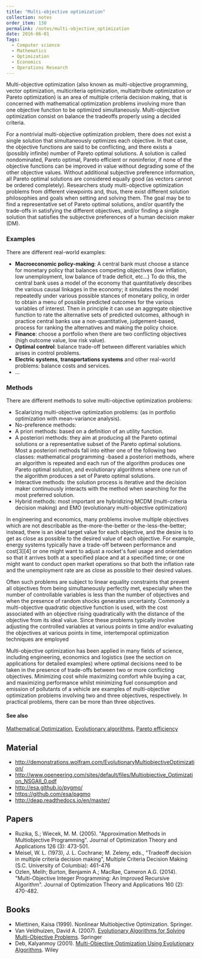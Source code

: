 ```yaml
---
title: "Multi-objective optimization"
collection: notes
order_item: 130
permalink: /notes/multi-objective_optimization
date: 2016-06-01
Tags:
  - Computer science
  - Mathematics
  - Optimization
  - Economics
  - Operations Research
---
```


Multi-objective optimization (also known as multi-objective programming, vector optimization, multicriteria optimization, multiattribute optimization or Pareto optimization) is an area of multiple criteria decision making, that is concerned with mathematical optimization problems involving more than one objective function to be optimized simultaneously. Multi-objective optimization consist on balance the tradeoffs properly using a decided criteria.

For a nontrivial multi-objective optimization problem, there does not exist a single solution that simultaneously optimizes each objective. In that case, the objective functions are said to be conflicting, and there exists a (possibly infinite) number of Pareto optimal solutions. A solution is called nondominated, Pareto optimal, Pareto efficient or noninferior, if none of the objective functions can be improved in value without degrading some of the other objective values. Without additional subjective preference information, all Pareto optimal solutions are considered equally good (as vectors cannot be ordered completely). Researchers study multi-objective optimization problems from different viewpoints and, thus, there exist different solution philosophies and goals when setting and solving them. The goal may be to find a representative set of Pareto optimal solutions, and/or quantify the trade-offs in satisfying the different objectives, and/or finding a single solution that satisfies the subjective preferences of a human decision maker (DM).

### Examples
There are different real-world examples:
* **Macroeconomic policy-making**: A central bank must choose a stance for monetary policy that balances competing objectives (low inflation, low unemployment, low balance of trade deficit, etc...) To do this, the central bank uses a model of the economy that quantitatively describes the various causal linkages in the economy; it simulates the model repeatedly under various possible stances of monetary policy, in order to obtain a menu of possible predicted outcomes for the various variables of interest. Then in principle it can use an aggregate objective function to rate the alternative sets of predicted outcomes, although in practice central banks use a non-quantitative, judgement-based, process for ranking the alternatives and making the policy choice.
* **Finance**: choose a portfolio when there are two conflicting objectives (high outcome value, low risk value).
* **Optimal control**: balance trade-off between different variables which arises in control problems.
* **Electric systems**, **transportations systems** and other real-world problems: balance costs and services.
* ...

### Methods
There are different methods to solve multi-objective optimization problems:
* Scalarizing multi-objective optimization problems: (as in portfolio optimization with mean-variance analysis).
* No-preference methods: 
* A priori methods: based on a definition of an utility function.
* A posteriori methods: they aim at producing all the Pareto optimal solutions or a representative subset of the Pareto optimal solutions. Most a posteriori methods fall into either one of the following two classes: mathematical programming -based a posteriori methods, where an algorithm is repeated and each run of the algorithm produces one Pareto optimal solution, and evolutionary algorithms where one run of the algorithm produces a set of Pareto optimal solutions.
* Interactive methods: the solution process is iterative and the decision maker continuously interacts with the method when searching for the most preferred solution.
* Hybrid methods: most important are hybridizing MCDM (multi-criteria decision making) and EMO (evolutionary multi-objective optimization)

In engineering and economics, many problems involve multiple objectives which are not describable as the-more-the-better or the-less-the-better; instead, there is an ideal target value for each objective, and the desire is to get as close as possible to the desired value of each objective. For example, energy systems typically have a trade-off between performance and cost[3][4] or one might want to adjust a rocket's fuel usage and orientation so that it arrives both at a specified place and at a specified time; or one might want to conduct open market operations so that both the inflation rate and the unemployment rate are as close as possible to their desired values.

Often such problems are subject to linear equality constraints that prevent all objectives from being simultaneously perfectly met, especially when the number of controllable variables is less than the number of objectives and when the presence of random shocks generates uncertainty. Commonly a multi-objective quadratic objective function is used, with the cost associated with an objective rising quadratically with the distance of the objective from its ideal value. Since these problems typically involve adjusting the controlled variables at various points in time and/or evaluating the objectives at various points in time, intertemporal optimization techniques are employed


Multi-objective optimization has been applied in many fields of science, including engineering, economics and logistics (see the section on applications for detailed examples) where optimal decisions need to be taken in the presence of trade-offs between two or more conflicting objectives. Minimizing cost while maximizing comfort while buying a car, and maximizing performance whilst minimizing fuel consumption and emission of pollutants of a vehicle are examples of multi-objective optimization problems involving two and three objectives, respectively. In practical problems, there can be more than three objectives.


#### See also
[Mathematical Optimization](/notes/mathematical_optimization), [Evolutionary algorithms](/notes/evolutionary_algorithms), [Pareto efficiency](/notes/pareto_efficiency)


## Material
* http://demonstrations.wolfram.com/EvolutionaryMultiobjectiveOptimization/
* http://www.openeering.com/sites/default/files/Multiobjective_Optimization_NSGAII_0.pdf
* http://esa.github.io/pygmo/
* https://github.com/esa/pagmo
* http://deap.readthedocs.io/en/master/


## Papers
* Ruzika, S.; Wiecek, M. M. (2005). "Approximation Methods in Multiobjective Programming". Journal of Optimization Theory and Applications 126 (3): 473-501.
* Meisel, W. L. (1973), J. L. Cochrane; M. Zeleny, eds., "Tradeoff decision in multiple criteria decision making", Multiple Criteria Decision Making (S.C. University of Columbia): 461-476
* Ozlen, Melih; Burton, Benjamin A.; MacRae, Cameron A.G. (2014). "Multi-Objective Integer Programming: An Improved Recursive Algorithm". Journal of Optimization Theory and Applications 160 (2): 470-482.


## Books
* Miettinen, Kaisa (1999). Nonlinear Multiobjective Optimization. Springer.
* Van Veldhuizen, David A. (2007). [Evolutionary Algorithms for Solving Multi-Objective Problems](https://www.goodreads.com/book/show/706562.Evolutionary_Algorithms_for_Solving_Multi_Objective_Problems). Springer
* Deb, Kalyanmoy (2001). [Multi-Objective Optimization Using Evolutionary Algorithms](https://www.goodreads.com/book/show/3337028-multi-objective-optimization-using-evolutionary-algorithms). Wiley


